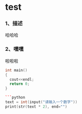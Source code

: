 # test
### 1、描述
哈哈哈

### 2、嘿嘿
啦啦啦


```C++
int main()
{
  cout<<endl;
  return 0;
}

```python
text = int(input("请输入一个数字"))
print(str(text * 2), end="")

